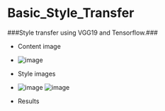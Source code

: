 # Basic_Style_Transfer


###Style transfer using VGG19 and Tensorflow.###

* Content image

* ![image](https://github.com/denizgulal/Basic_Style_Transfer/assets/91977648/ebc6d226-a9bc-4181-9cf3-4c75e4ddb437)

* Style images
* ![image](https://github.com/denizgulal/Basic_Style_Transfer/assets/91977648/72ab8cd1-e9a3-4d56-9538-ec0d1b5d72d2)   ![image](https://github.com/denizgulal/Basic_Style_Transfer/assets/91977648/b87ecece-5179-4c1c-b1e8-c37eb7bcfcca)

* Results
